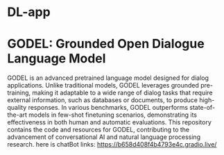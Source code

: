 # DL-app
# GODEL: Grounded Open Dialogue Language Model

GODEL is an advanced pretrained language model designed for dialog applications. Unlike traditional models, GODEL leverages grounded pre-training, making it adaptable to a wide range of dialog tasks that require external information, such as databases or documents, to produce high-quality responses. In various benchmarks, GODEL outperforms state-of-the-art models in few-shot finetuning scenarios, demonstrating its effectiveness in both human and automatic evaluations. This repository contains the code and resources for GODEL, contributing to the advancement of conversational AI and natural language processing research.
here is chatBot links: https://b658d408f4b4793e4c.gradio.live/

